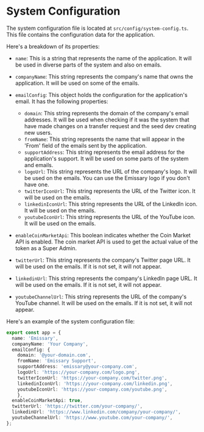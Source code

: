 # System Configuration

The system configuration file is located at `src/config/system-config.ts`. This file contains the configuration data for the application.

Here's a breakdown of its properties:

- `name`: This is a string that represents the name of the application. It will be used in diverse parts of the system and also on emails.

- `companyName`: This string represents the company's name that owns the application. It will be used on some of the emails.

- `emailConfig`: This object holds the configuration for the application's email. It has the following properties:
  - `domain`: This string represents the domain of the company's email addresses. It will be used when checking if it was the system that have made changes on a transfer request and the seed dev creating new users.
  - `fromName`: This string represents the name that will appear in the 'From' field of the emails sent by the application.
  - `supportAddress`: This string represents the email address for the application's support. It will be used on some parts of the system and emails.
  - `logoUrl`: This string represents the URL of the company's logo. It will be used on the emails. You can use the Emissary logo if you don't have one.
  - `twitterIconUrl`: This string represents the URL of the Twitter icon. It will be used on the emails.
  - `linkedinIconUrl`: This string represents the URL of the LinkedIn icon. It will be used on the emails.
  - `youtubeIconUrl`: This string represents the URL of the YouTube icon. It will be used on the emails.

- `enableCoinMarketApi`: This boolean indicates whether the Coin Market API is enabled. The coin market API is used to get the actual value of the token as a Super Admin.

- `twitterUrl`: This string represents the company's Twitter page URL. It will be used on the emails. If it is not set, it will not appear.

- `linkedinUrl`: This string represents the company's LinkedIn page URL. It will be used on the emails. If it is not set, it will not appear.

- `youtubeChannelUrl`: This string represents the URL of the company's YouTube channel. It will be used on the emails. If it is not set, it will not appear.


Here's an example of the system configuration file:


```typescript
export const app = {
  name: 'Emissary',
  companyName: 'Your Company',
  emailConfig: {
    domain: '@your-domain.com',
    fromName: 'Emissary Support',
    supportAddress: 'emissary@your-company.com',
    logoUrl: 'https://your-company.com/logo.png',
    twitterIconUrl: 'https://your-company.com/twitter.png',
    linkedinIconUrl: 'https://your-company.com/linkedin.png',
    youtubeIconUrl: 'https://your-company.com/youtube.png',
    },
  enableCoinMarketApi: true,
  twitterUrl: 'https://twitter.com/your-company/',
  linkedinUrl: 'https://www.linkedin.com/company/your-company/',
  youtubeChannelUrl: 'https://www.youtube.com/your-company/',
};
```